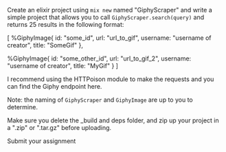 Create an elixir project using `mix new` named "GiphyScraper" and write a simple project that allows you to call `GiphyScraper.search(query)` and returns 25 results in the following format:

[
  %GiphyImage{
    id: "some_id",
    url: "url_to_gif",
    username: "username of creator",
    title: "SomeGif"
  },

  %GiphyImage{
    id: "some_other_id",
    url: "url_to_gif_2",
    username: "username of creator",
    title: "MyGif"
  }
]

I recommend using the HTTPoison module to make the requests and you can find the Giphy endpoint here.

Note: the naming of `GiphyScraper` and `GiphyImage` are up to you to determine.

Make sure you delete the _build and deps folder, and zip up your project in a ".zip" or ".tar.gz" before uploading.

Submit your assignment